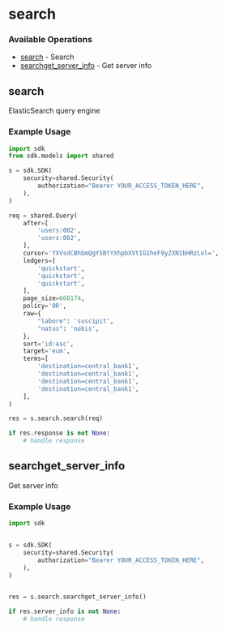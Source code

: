# search

### Available Operations

* [search](#search) - Search
* [searchget_server_info](#searchget_server_info) - Get server info

## search

ElasticSearch query engine

### Example Usage

```python
import sdk
from sdk.models import shared

s = sdk.SDK(
    security=shared.Security(
        authorization="Bearer YOUR_ACCESS_TOKEN_HERE",
    ),
)

req = shared.Query(
    after=[
        'users:002',
        'users:002',
    ],
    cursor='YXVsdCBhbmQgYSBtYXhpbXVtIG1heF9yZXN1bHRzLol=',
    ledgers=[
        'quickstart',
        'quickstart',
        'quickstart',
    ],
    page_size=660174,
    policy='OR',
    raw={
        "labore": 'suscipit',
        "natus": 'nobis',
    },
    sort='id:asc',
    target='eum',
    terms=[
        'destination=central_bank1',
        'destination=central_bank1',
        'destination=central_bank1',
        'destination=central_bank1',
    ],
)

res = s.search.search(req)

if res.response is not None:
    # handle response
```

## searchget_server_info

Get server info

### Example Usage

```python
import sdk


s = sdk.SDK(
    security=shared.Security(
        authorization="Bearer YOUR_ACCESS_TOKEN_HERE",
    ),
)


res = s.search.searchget_server_info()

if res.server_info is not None:
    # handle response
```
